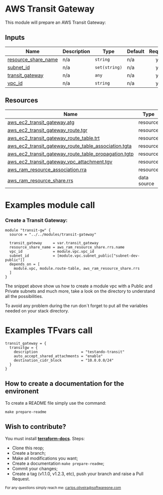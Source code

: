 # AWS Transit Gateway
This module will prepare an AWS Transit Gateway:

## Inputs

| Name | Description | Type | Default | Required |
|------|-------------|------|---------|:--------:|
| <a name="input_resource_share_name"></a> [resource\_share\_name](#input\_resource\_share\_name) | n/a | `string` | n/a | yes |
| <a name="input_subnet_id"></a> [subnet\_id](#input\_subnet\_id) | n/a | `set(string)` | n/a | yes |
| <a name="input_transit_gateway"></a> [transit\_gateway](#input\_transit\_gateway) | n/a | `any` | n/a | yes |
| <a name="input_vpc_id"></a> [vpc\_id](#input\_vpc\_id) | n/a | `string` | n/a | yes |

## Resources

| Name | Type |
|------|------|
| [aws_ec2_transit_gateway.atg](https://registry.terraform.io/providers/hashicorp/aws/latest/docs/resources/ec2_transit_gateway) | resource |
| [aws_ec2_transit_gateway_route.tgr](https://registry.terraform.io/providers/hashicorp/aws/latest/docs/resources/ec2_transit_gateway_route) | resource |
| [aws_ec2_transit_gateway_route_table.trt](https://registry.terraform.io/providers/hashicorp/aws/latest/docs/resources/ec2_transit_gateway_route_table) | resource |
| [aws_ec2_transit_gateway_route_table_association.tgta](https://registry.terraform.io/providers/hashicorp/aws/latest/docs/resources/ec2_transit_gateway_route_table_association) | resource |
| [aws_ec2_transit_gateway_route_table_propagation.tgtp](https://registry.terraform.io/providers/hashicorp/aws/latest/docs/resources/ec2_transit_gateway_route_table_propagation) | resource |
| [aws_ec2_transit_gateway_vpc_attachment.tgv](https://registry.terraform.io/providers/hashicorp/aws/latest/docs/resources/ec2_transit_gateway_vpc_attachment) | resource |
| [aws_ram_resource_association.rra](https://registry.terraform.io/providers/hashicorp/aws/latest/docs/resources/ram_resource_association) | resource |
| [aws_ram_resource_share.rrs](https://registry.terraform.io/providers/hashicorp/aws/latest/docs/data-sources/ram_resource_share) | data source |

# Examples module call

### Create a Transit Gateway:
```hcl
module "transit-gw" {
  source = "../../modules/transit-gateway"

  transit_gateway     = var.transit_gateway
  resource_share_name = aws_ram_resource_share.rrs.name
  vpc_id              = module.vpc.vpc_id
  subnet_id           = [module.vpc.subnet_public["subnet-dev-public"]]
  depends_on = [
    module.vpc, module.route-table, aws_ram_resource_share.rrs
  ]
}
```
The snippet above show us how to create a module vpc with a Public and Private subnets and much more, take a look on the directory to understand all the possibilities.

To avoid any problem during the run don´t forget to put all the variables needed on your stack directory.

# Examples TFvars call
```hcl
transit_gateway = {
  transitgw = {
    description                    = "testando-transit"
    auto_accept_shared_attachments = "enable"
    destination_cidr_block         = "10.0.0.0/24"
  }
}
```

## How to create a documentation for the environent
To create a README file simply use the command:
``` shell
make prepare-readme
```

## Wish to contribute?

You must install [**terraform-docs**](https://terraform-docs.io/user-guide/installation/).
Steps:
* Clone this reop;
* Create a branch;
* Make all modifications you want;
* Create a documentation `make prepare-readme`;
* Commit your changes;
* Create a tag (v1.1.0, v1.2.3, etc), push your branch and raise a Pull Request.

<sub>For any questions simply reach me: [carlos.oliveira@softwareone.com](mailto:carlos.oliveira@softwareone.com)</sub>

